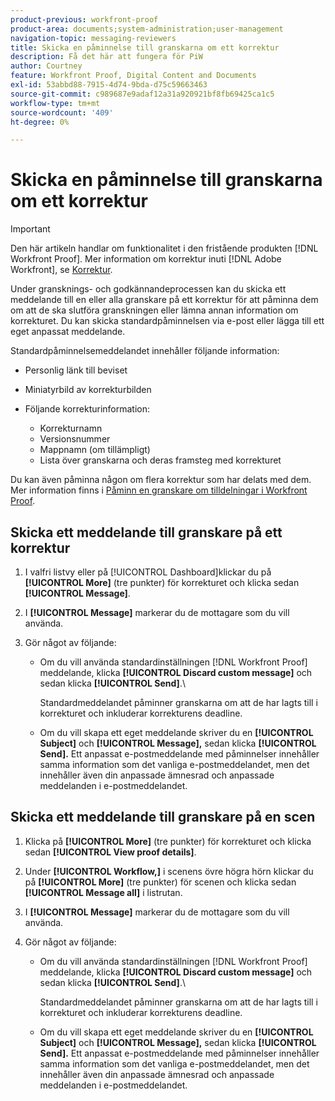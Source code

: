 ```yaml
---
product-previous: workfront-proof
product-area: documents;system-administration;user-management
navigation-topic: messaging-reviewers
title: Skicka en påminnelse till granskarna om ett korrektur
description: Få det här att fungera för PiW
author: Courtney
feature: Workfront Proof, Digital Content and Documents
exl-id: 53abbd88-7915-4d74-9bda-d75c59663463
source-git-commit: c989687e9adaf12a31a920921bf8fb69425ca1c5
workflow-type: tm+mt
source-wordcount: '409'
ht-degree: 0%

---
```


# Skicka en påminnelse till granskarna om ett korrektur

>[!IMPORTANT]
>
>Den här artikeln handlar om funktionalitet i den fristående produkten [!DNL Workfront Proof]. Mer information om korrektur inuti [!DNL Adobe Workfront], se [Korrektur](../../../review-and-approve-work/proofing/proofing.md).

<!--
<p style="color: #000000;" data-mc-conditions="QuicksilverOrClassic.Draft mode">Make this work for PiW</p>
-->

Under gransknings- och godkännandeprocessen kan du skicka ett meddelande till en eller alla granskare på ett korrektur för att påminna dem om att de ska slutföra granskningen eller lämna annan information om korrekturet. Du kan skicka standardpåminnelsen via e-post eller lägga till ett eget anpassat meddelande.

Standardpåminnelsemeddelandet innehåller följande information:

* Personlig länk till beviset
* Miniatyrbild av korrekturbilden
* Följande korrekturinformation:

   * Korrekturnamn
   * Versionsnummer
   * Mappnamn (om tillämpligt)
   * Lista över granskarna och deras framsteg med korrekturet

Du kan även påminna någon om flera korrektur som har delats med dem. Mer information finns i [Påminn en granskare om tilldelningar i Workfront Proof](../../../workfront-proof/wp-emailsntfctns/messaging-reviewers/remind-reviewer-assignments-wp.md).

## Skicka ett meddelande till granskare på ett korrektur

1. I valfri listvy eller på [!UICONTROL Dashboard]klickar du på **[!UICONTROL More]** (tre punkter) för korrekturet och klicka sedan **[!UICONTROL Message]**.

1. I **[!UICONTROL Message]** markerar du de mottagare som du vill använda.
1. Gör något av följande:

   * Om du vill använda standardinställningen [!DNL Workfront Proof] meddelande, klicka **[!UICONTROL Discard custom message]** och sedan klicka **[!UICONTROL Send]**.\

      Standardmeddelandet påminner granskarna om att de har lagts till i korrekturet och inkluderar korrekturens deadline.

   * Om du vill skapa ett eget meddelande skriver du en **[!UICONTROL Subject]** och **[!UICONTROL Message],** sedan klicka **[!UICONTROL Send].**&#x200B; Ett anpassat e-postmeddelande med påminnelser innehåller samma information som det vanliga e-postmeddelandet, men det innehåller även din anpassade ämnesrad och anpassade meddelanden i e-postmeddelandet.

## Skicka ett meddelande till granskare på en scen

1. Klicka på **[!UICONTROL More]** (tre punkter) för korrekturet och klicka sedan **[!UICONTROL View proof details]**.

1. Under **[!UICONTROL Workflow,]** i scenens övre högra hörn klickar du på **[!UICONTROL More]** (tre punkter) för scenen och klicka sedan **[!UICONTROL Message all]** i listrutan.

1. I **[!UICONTROL Message]** markerar du de mottagare som du vill använda.
1. Gör något av följande:

   * Om du vill använda standardinställningen [!DNL Workfront Proof] meddelande, klicka **[!UICONTROL Discard custom message]** och sedan klicka **[!UICONTROL Send]**.\

      Standardmeddelandet påminner granskarna om att de har lagts till i korrekturet och inkluderar korrekturens deadline.

   * Om du vill skapa ett eget meddelande skriver du en **[!UICONTROL Subject]** och **[!UICONTROL Message],** sedan klicka **[!UICONTROL Send].**&#x200B; Ett anpassat e-postmeddelande med påminnelser innehåller samma information som det vanliga e-postmeddelandet, men det innehåller även din anpassade ämnesrad och anpassade meddelanden i e-postmeddelandet.
